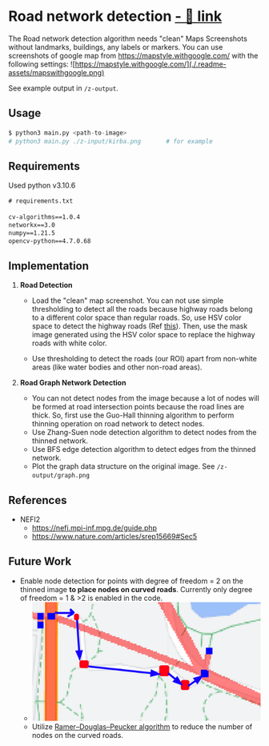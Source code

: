 # Road network detection [- 🔗 link ](https://twitter.com/ashuvssut/status/1625592282820014080)

The Road network detection algorithm needs "clean" Maps Screenshots without landmarks, buildings, any labels or markers. You can use screenshots of google map from https://mapstyle.withgoogle.com/ with the following settings:
![https://mapstyle.withgoogle.com/](./.readme-assets/mapswithgoogle.png)

See example output in `/z-output`.
## Usage
```python
$ python3 main.py <path-to-image>
# python3 main.py ./z-input/kirba.png       # for example
```

## Requirements
Used python v3.10.6
```
# requirements.txt

cv-algorithms==1.0.4
networkx==3.0
numpy==1.21.5
opencv-python==4.7.0.68
```

## Implementation

1. **Road Detection**
   - Load the "clean" map screenshot. You can not use simple thresholding to detect all the roads because highway roads belong to a different color space than regular roads. So, use HSV color space to detect the highway roads (Ref [this](
https://stackoverflow.com/questions/50210304/change-the-colors-within-certain-range-to-another-color-using-opencv)). Then, use the mask image generated using the HSV color space to replace the highway roads with white color. 

   - Use thresholding to detect the roads (our ROI) apart from non-white areas (like water bodies and other non-road areas). 

2. **Road Graph Network Detection**
   - You can not detect nodes from the image because a lot of nodes will be formed at road intersection points because the road lines are thick. So, first use the Guo-Hall thinning algorithm to perform thinning operation on road network to detect nodes.
   - Use Zhang-Suen node detection algorithm to detect nodes from the thinned network.
   - Use BFS edge detection algorithm to detect edges from the thinned network.
   - Plot the graph data structure on the original image. See `/z-output/graph.png`

## References
- NEFI2 
  - https://nefi.mpi-inf.mpg.de/guide.php
  - https://www.nature.com/articles/srep15669#Sec5

## Future Work
- Enable node detection for points with degree of freedom = 2 on the thinned image **to place nodes on curved roads**. Currently only degree of freedom = 1 & >2 is enabled in the code. 
  - ![](./.readme-assets/douglas.png)
  - Utilize [Ramer–Douglas–Peucker algorithm](https://en.wikipedia.org/wiki/Ramer%E2%80%93Douglas%E2%80%93Peucker_algorithm) to reduce the number of nodes on the curved roads. 
